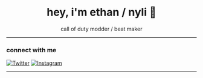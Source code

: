 <h1 align="center">hey, i'm ethan / nyli 👾</h1>

<p align="center">
  call of duty modder / beat maker
</p>

---

### connect with me

[![Twitter](https://img.shields.io/badge/twitter-@nyli2b-1da1f2?style=flat&logo=twitter&logoColor=white)](https://twitter.com/nyli2b)
[![Instagram](https://img.shields.io/badge/instagram-@nyli2b-e1306c?style=flat&logo=instagram&logoColor=white)](https://instagram.com/nyli2b)

---
